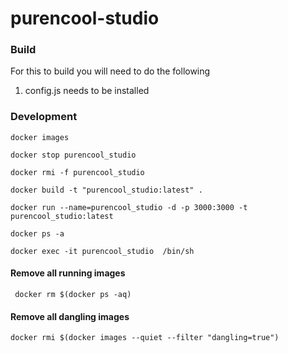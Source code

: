 # purencool-studio

### Build
For this to build you will need to do the following
1. config.js needs to be installed



### Development

```
docker images
```

```
docker stop purencool_studio
```

```
docker rmi -f purencool_studio
```

```
docker build -t "purencool_studio:latest" .
```

```
docker run --name=purencool_studio -d -p 3000:3000 -t purencool_studio:latest
```

```
docker ps -a
```

```
docker exec -it purencool_studio  /bin/sh
```

#### Remove all running images 

```
 docker rm $(docker ps -aq)
```

#### Remove all dangling images

```
docker rmi $(docker images --quiet --filter "dangling=true")
```